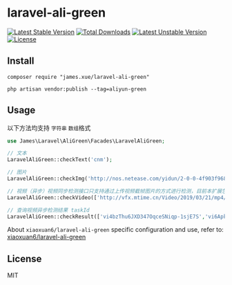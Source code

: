 # laravel-ali-green

[![Latest Stable Version](https://poser.pugx.org/james.xue/laravel-ali-green/v/stable.svg)](https://packagist.org/packages/james.xue/laravel-ali-green) 
[![Total Downloads](https://poser.pugx.org/james.xue/laravel-ali-green/downloads.svg)](https://packagist.org/packages/james.xue/laravel-ali-green) 
[![Latest Unstable Version](https://poser.pugx.org/james.xue/laravel-ali-green/v/unstable.svg)](https://packagist.org/packages/james.xue/laravel-ali-green) 
[![License](https://poser.pugx.org/james.xue/laravel-ali-green/license.svg)](https://packagist.org/packages/james.xue/laravel-ali-green)

## Install

```shell
composer require "james.xue/laravel-ali-green"

php artisan vendor:publish --tag=aliyun-green
```

## Usage
以下方法均支持 `字符串` `数组`格式

```php
use James\Laravel\AliGreen\Facades\LaravelAliGreen;

// 文本
LaravelAliGreen::checkText('cnm');

// 图片
LaravelAliGreen::checkImg('http://nos.netease.com/yidun/2-0-0-4f903f968e6849d3930ef0f50af74fc2.jpg');

// 视频（异步）视频同步检测接口只支持通过上传视频截帧图片的方式进行检测，目前本扩展包不支持同步
LaravelAliGreen::checkVideo(['http://vfx.mtime.cn/Video/2019/03/21/mp4/190321153853126488.mp4','http://vfx.mtime.cn/Video/2019/03/19/mp4/190319222227698228.mp4']);

// 查询视频异步检测结果 taskId
LaravelAliGreen::checkResult(['vi4bzThu6JXD347OqceSNiqp-1sjE7S','vi6Apksz3BbCg56RtbnAUpzm-1sjE7S']); 
```

About `xiaoxuan6/laravel-ali-green` specific configuration and use, refer to: [xiaoxuan6/laravel-ali-green](https://github.com/xiaoxuan6/laravel-ali-green)

## License

MIT
